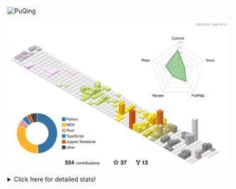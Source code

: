 ![PuQing](https://user-images.githubusercontent.com/27223114/171565019-9a56fae6-b08b-421f-99db-7e830da42371.png)

![](./profile-3d-contrib/profile-season-animate.svg)

<details>
<summary>Click here for detailed stats!</summary>

<!--START_SECTION:waka-->
![Lines of code](https://img.shields.io/badge/From%20Hello%20World%20I%27ve%20Written-1.2%20million%20lines%20of%20code-blue)

**🐱 My GitHub Data** 

> 📦 278.0 kB Used in GitHub's Storage 
 > 
> 🏆 166 Contributions in the Year 2024
 > 
> 🚫 Not Opted to Hire
 > 
> 📜 46 Public Repositories 
 > 
> 🔑 27 Private Repositories 
 > 
**I'm an Early 🐤** 

```text
🌞 Morning                476 commits         ██░░░░░░░░░░░░░░░░░░░░░░░   07.41 % 
🌆 Daytime                2988 commits        ████████████░░░░░░░░░░░░░   46.51 % 
🌃 Evening                1145 commits        ████░░░░░░░░░░░░░░░░░░░░░   17.82 % 
🌙 Night                  1815 commits        ███████░░░░░░░░░░░░░░░░░░   28.25 % 
```


📊 **This Week I Spent My Time On** 

```text
💬 Programming Languages: 
TypeScript               10 hrs 37 mins      ██████████░░░░░░░░░░░░░░░   40.68 % 
Python                   8 hrs 6 mins        ████████░░░░░░░░░░░░░░░░░   31.05 % 
Rust                     3 hrs 9 mins        ███░░░░░░░░░░░░░░░░░░░░░░   12.10 % 
JSON                     1 hr 42 mins        ██░░░░░░░░░░░░░░░░░░░░░░░   06.57 % 
Bash                     48 mins             █░░░░░░░░░░░░░░░░░░░░░░░░   03.13 % 

🔥 Editors: 
VS Code                  25 hrs 51 mins      █████████████████████████   99.05 % 
Obsidian                 14 mins             ░░░░░░░░░░░░░░░░░░░░░░░░░   00.95 % 

💻 Operating System: 
WSL                      16 hrs 37 mins      ████████████████░░░░░░░░░   63.68 % 
Linux                    9 hrs               █████████░░░░░░░░░░░░░░░░   34.50 % 
Windows                  28 mins             ░░░░░░░░░░░░░░░░░░░░░░░░░   01.82 % 
```


<!--END_SECTION:waka-->
</details>
